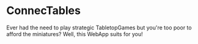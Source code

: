 # ConnecTables
Ever had the need to play strategic TabletopGames but you're too poor to afford the miniatures?
Well, this WebApp suits for you!
